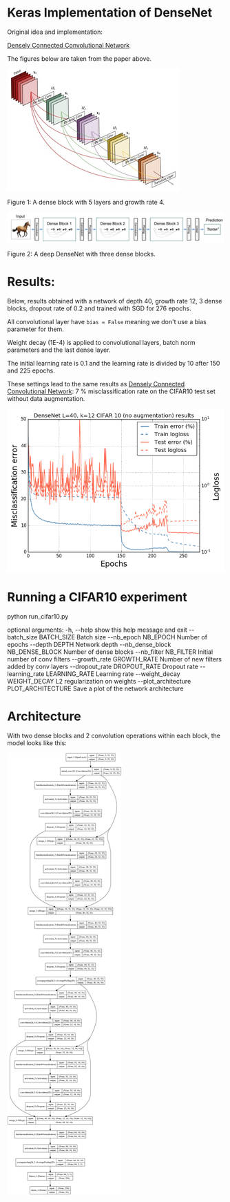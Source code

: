 # Keras Implementation of DenseNet

Original idea and implementation:

[Densely Connected Convolutional Network](http://arxiv.org/abs/1608.06993)

The figures below are taken from the paper above.

![Dense block](./figures/dense_block.jpg)

Figure 1: A dense block with 5 layers and growth rate 4.

![Model scheme](./figures/densenet_scheme.jpg)


Figure 2: A deep DenseNet with three dense blocks. 

# Results:

Below, results obtained with a network of depth 40, growth rate 12, 3 dense blocks, dropout rate of 0.2 and trained with SGD for 276 epochs.

All convolutional layer have `bias = False` meaning we don't use a bias parameter for them.

Weight decay (1E-4) is applied to convolutional layers, batch norm parameters and the last dense layer.

The initial learning rate is 0.1 and the learning rate is divided by 10 after 150 and 225 epochs.

These settings lead to the same results as [Densely Connected Convolutional Network](http://arxiv.org/abs/1608.06993): 7 % misclassification rate on the CIFAR10 test set without data augmentation.

![Model scheme](./figures/cifar10_results.png)

# Running a CIFAR10 experiment

python run_cifar10.py

optional arguments:
    -h, --help            show this help message and exit
    --batch_size BATCH_SIZE
                          Batch size
    --nb_epoch NB_EPOCH   Number of epochs
    --depth DEPTH         Network depth
    --nb_dense_block NB_DENSE_BLOCK
                          Number of dense blocks
    --nb_filter NB_FILTER
                          Initial number of conv filters
    --growth_rate GROWTH_RATE
                          Number of new filters added by conv layers
    --dropout_rate DROPOUT_RATE
                          Dropout rate
    --learning_rate LEARNING_RATE
                          Learning rate
    --weight_decay WEIGHT_DECAY
                          L2 regularization on weights
    --plot_architecture PLOT_ARCHITECTURE
                          Save a plot of the network architecture


# Architecture

With two dense blocks and 2 convolution operations within each block, the model looks like this:

![Model archi](./figures/densenet_archi.png)
